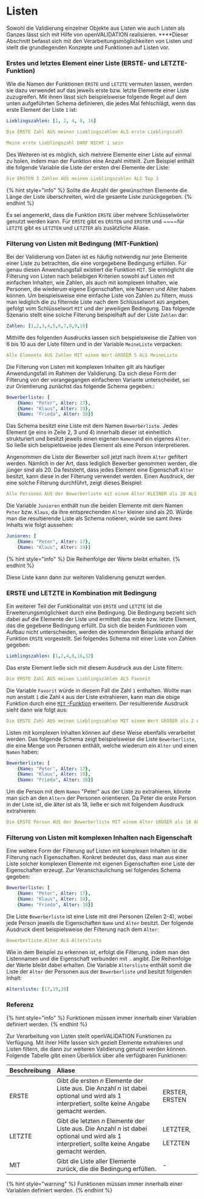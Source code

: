 # Listen

Sowohl die Validierung einzelner Objekte aus Listen wie auch Listen als Ganzes lässt sich mit Hilfe von openVALIDATION realisieren. ****Dieser Abschnitt befasst sich mit den Verarbeitungsmöglichkeiten von Listen und stellt die grundlegenden Konzepte und Funktionen auf Listen vor. 



### Erstes und letztes Element einer Liste \(ERSTE- und LETZTE-Funktion\)

Wie die Namen der Funktionen `ERSTE` und `LETZTE` vermuten lassen, werden sie dazu verwendet auf das jeweils erste bzw. letzte Elemente einer Liste zuzugreifen. Mit ihnen lässt sich beispielsweise folgende Regel auf dem unten aufgeführten Schema definieren, die jedes Mal fehlschlägt, wenn das erste Element der Liste `1` ist:

```yaml
Lieblingszahlen: [1, 2, 4, 8, 16]
```

```yaml
Die ERSTE Zahl AUS meinen Lieblingszahlen ALS erste Lieblingszahl

Meine erste Lieblingszahl DARF NICHT 1 sein
```

Des Weiteren ist es möglich, sich mehrere Elemente einer Liste auf einmal zu holen, indem man der Funktion eine Anzahl mitteilt. Zum Beispiel enthält die folgende Variable die Liste der ersten drei Elemente der Liste:

```yaml
Die ERSTEN 3 Zahlen AUS meinen Lieblingszahlen ALS Top 3
```

{% hint style="info" %}
Sollte die Anzahl der gewünschten Elemente die Länge der Liste überschreiten, wird die gesamte Liste zurückgegeben.
{% endhint %}

Es sei angemerkt, dass die Funktion `ERSTE` über mehrere Schlüsselwörter genutzt werden kann. Für `ERSTE` gibt es `ERSTEN` und `ERSTER` und ~~~~für `LETZTE` gibt es `LETZTEN` und `LETZTER` als zusätzliche Aliase.

#### 

### Filterung von Listen mit Bedingung \(MIT-Funktion\)

Bei der Validierung von Daten ist es häufig notwendig nur jene Elemente einer Liste zu betrachten, die eine vorgegebene Bedingung erfüllen. Für genau diesen Anwendungsfall existiert die Funktion `MIT`. Sie ermöglicht die  Filterung von Listen nach beliebigen Kriterien sowohl auf Listen mit einfachen Inhalten, wie Zahlen, als auch mit komplexen Inhalten, wie Personen, die wiederum eigene Eigenschaften, wie Namen und Alter haben können. Um beispielsweise eine einfache Liste von Zahlen zu filtern, muss man lediglich die zu filternde Liste nach dem Schlüsselwort `AUS` angeben, gefolgt vom Schlüsselwort `MIT` und der jeweiligen Bedingung. Das folgende Szenario stellt eine solche Filterung beispielhaft auf der Liste `Zahlen` dar:

```yaml
Zahlen: [1,2,3,4,5,6,7,8,9,10]
```

Mithilfe des folgenden Ausdrucks lassen sich beispielsweise die Zahlen von 6 bis 10 aus der Liste filtern und in der Variable `MeineListe` verpacken:

```yaml
Alle Elemente AUS Zahlen MIT einem Wert GRÖßER 5 ALS MeineListe
```

Die Filterung von Listen mit komplexen Inhalten gilt als häufiger Anwendungsfall im Rahmen der Validierung. Da sich diese Form der Filterung von der vorangegangen einfacheren Variante unterscheidet, sei zur Orientierung zunächst das folgende Schema gegeben.:

```yaml
Bewerberliste: [
    {Name: "Peter", Alter: 17},
    {Name: "Klaus", Alter: 19},
    {Name: "Frieda", Alter: 38}]
```

Das Schema besitzt eine Liste mit dem Namen `Bewerberliste`. Jedes Element \(je eins in Zeile 2, 3 und 4\) innerhalb dieser ist einheitlich strukturiert und besitzt jeweils einen eigenen `Namen`und ein eigenes `Alter`. So ließe sich beispielsweise jedes Element als eine Person interpretieren.

Angenommen die Liste der Bewerber soll jetzt nach ihrem `Alter` gefiltert werden. Nämlich in der Art, dass lediglich Bewerber genommen werden, die jünger sind als 20. Da feststeht, dass jedes Element eine Eigenschaft `Alter` besitzt, kann diese in der Filterung verwendet werden. Einen Ausdruck, der eine solche Filterung durchführt, zeigt dieses Beispiel:

```yaml
Alle Personen AUS der Bewerberliste mit einem Alter KLEINER als 20 ALS Junioren
```

Die Variable `Junioren` enthält nun die beiden Elemente mit dem Namen `Peter` bzw. `Klaus`, da ihre entsprechenden `Alter` kleiner sind als 20. Würde man die resultierende Liste als Schema notieren, würde sie samt ihres Inhalts wie folgt aussehen:

```yaml
Junioren: [
    {Name: "Peter", Alter: 17},
    {Name: "Klaus", Alter: 19}]
```

{% hint style="info" %}
Die Reihenfolge der Werte bleibt erhalten.
{% endhint %}

Diese Liste kann dann zur weiteren Validierung genutzt werden.



### ERSTE und LETZTE in Kombination mit Bedingung

Ein weiterer Teil der Funktionalität von `ERSTE` und `LETZTE` ist die Erweiterungsmöglichkeit durch eine Bedingung. Die Bedingung bezieht sich dabei auf die Elemente der Liste und ermittelt das erste bzw. letzte Element, das die gegebene Bedingung erfüllt. Da sich die beiden Funktionen vom Aufbau nicht unterscheiden, werden die kommenden Beispiele anhand der Funktion `ERSTE` vorgestellt. Sei folgendes Schema mit einer Liste von Zahlen gegeben:

```yaml
Lieblingszahlen: [1,2,4,8,16,32]
```

Das erste Element ließe sich mit diesem Ausdruck aus der Liste filtern:

```yaml
Die ERSTE Zahl AUS meinen Lieblingszahlen ALS Favorit
```

Die Variable `Favorit` würde in diesem Fall die Zahl `1` enthalten. Wollte man nun anstatt `1` die Zahl `4` aus der Liste extrahieren, kann man die obige Funktion durch eine [`MIT` -Funktion](https://app.gitbook.com/@openvalidation/s/documentation/~/drafts/-M-OzcUdmrIsQMlXwpjH/v/de/grammatik/listen#filterung-von-listen-mit-bedingung-mit-funktion) erweitern. Der resultierende Ausdruck sieht dann wie folgt aus:

```yaml
Die ERSTE Zahl AUS meinen Lieblingszahlen MIT einem Wert GRÖßER als 2 ALS Favorit
```

Listen mit komplexen Inhalten können auf diese Weise ebenfalls verarbeitet werden. Das folgende Schema zeigt beispielsweise die Liste `Bewerberliste`, die eine Menge von Personen enthält, welche wiederum ein `Alter` und einen `Namen` haben: 

```yaml
Bewerberliste: [
    {Name: "Peter", Alter: 17},
    {Name: "Klaus", Alter: 19},
    {Name: "Frieda", Alter: 38}]
```

Um die Person mit dem `Namen` "Peter" aus der Liste zu extrahieren, könnte man sich an den `Altern` der Personen orientieren. Da Peter die erste Person in der Liste ist, die älter ist als 18, ließe er sich mit folgendem Ausdruck extrahieren:

```yaml
Die ERSTE Person AUS der Bewerberliste MIT einem Alter GRÖßER als 18 ALS Peter
```

### 

### Filterung von Listen mit komplexen Inhalten nach Eigenschaft

Eine weitere Form der Filterung auf Listen mit komplexen Inhalten ist die Filterung nach Eigenschaften. Konkret bedeutet das, dass man aus einer Liste solcher komplexen Elemente mit eigenen Eigenschaften eine Liste der Eigenschaften erzeugt. Zur Veranschaulichung sei folgendes Schema gegeben:

```yaml
Bewerberliste: [
    {Name: "Peter", Alter: 17},
    {Name: "Klaus", Alter: 19},
    {Name: "Frieda", Alter: 38}]
```

Die Liste `Bewerberliste` ist eine Liste mit drei Personen \(Zeilen 2-4\), wobei jede Person jeweils die Eigenschaften `Name` und `Alter` besitzt. Der folgende Ausdruck dient beispielsweise der Filterung nach dem `Alter`:

```yaml
Bewerberliste.Alter ALS Altersliste
```

Wie in dem Beispiel zu erkennen ist, erfolgt die Filterung, indem man den Listennamen und die Eigenschaft verbunden mit `.` angibt. Die Reihenfolge der Werte bleibt dabei erhalten. Die Variable `Altersliste` enthält somit die Liste der `Alter` der Personen aus der `Bewerberliste` und besitzt folgenden Inhalt:

```yaml
Altersliste: [17,19,38]
```





### Referenz

{% hint style="info" %}
Funktionen müssen immer innerhalb einer Variablen definiert werden.
{% endhint %}

Zur Verarbeitung von Listen stellt openVALIDATION Funktionen zu Verfügung. Mit ihrer Hilfe lassen sich gezielt Elemente extrahieren und Listen filtern, die dann zur weiteren Validierung genutzt werden können. Folgende Tabelle gibt einen Überblick über alle verfügbaren Funktionen:

<table>
  <thead>
    <tr>
      <th style="text-align:left">Beschreibung</th>
      <th style="text-align:left">Aliase</th>
      <th style="text-align:left"></th>
    </tr>
  </thead>
  <tbody>
    <tr>
      <td style="text-align:left">ERSTE</td>
      <td style="text-align:left">Gibt die ersten <em>n</em> Elemente der Liste aus. Die Anzahl <em>n </em>ist
        dabei optional und wird als 1 interpretiert, sollte keine Angabe gemacht
        werden.</td>
      <td style="text-align:left">ERSTER, ERSTEN</td>
    </tr>
    <tr>
      <td style="text-align:left">LETZTE</td>
      <td style="text-align:left">Gibt die letzten <em>n</em> Elemente der Liste aus. Die Anzahl <em>n </em>ist
        dabei optional und wird als 1 interpretiert, sollte keine Angabe gemacht
        werden.</td>
      <td style="text-align:left">
        <p>LETZTER,</p>
        <p>LETZTEN</p>
      </td>
    </tr>
    <tr>
      <td style="text-align:left">MIT</td>
      <td style="text-align:left">Gibt die Liste aller Elemente zur&#xFC;ck, die die Bedingung erf&#xFC;llen.</td>
      <td
      style="text-align:left">-</td>
    </tr>
  </tbody>
</table>{% hint style="warning" %}
Funktionen müssen immer innerhalb einer Variablen definiert werden.
{% endhint %}



